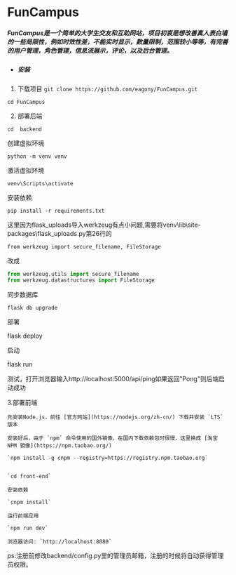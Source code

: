 # FunCampus

##### FunCampus是一个简单的大学生交友和互助网站，项目初衷是想改善真人表白墙的一些局限性，例如时效性差，不能实时显示，数量限制，范围较小等等，有完善的用户管理，角色管理，信息流展示，评论，以及后台管理。



- ##### 安装

1. 下载项目
`git clone https://github.com/eagony/FunCampus.git`
    
`cd FunCampus`
    
2. 部署后端

`cd  backend`

创建虚拟环境

`python -m venv venv`

激活虚拟环境

`venv\Scripts\activate`

安装依赖

`pip install -r requirements.txt`

这里因为flask_uploads导入werkzeug有点小问题,需要将venv\lib\site-packages\flask_uploads.py第26行的

`from werkzeug import secure_filename, FileStorage`

改成

```python
from werkzeug.utils import secure_filename
from werkzeug.datastructures import FileStorage
```

同步数据库

`flask db upgrade`

部署

flask deploy

启动

flask run

测试，打开浏览器输入http://localhost:5000/api/ping如果返回"Pong"则后端启动成功

3.部署前端

    先安装Node.js，前往 [官方网站](https://nodejs.org/zh-cn/) 下载并安装 `LTS` 版本

    安装好后，由于 `npm` 命令使用的国外镜像，在国内下载依赖包时很慢，这里换成 [淘宝 NPM 镜像](https://npm.taobao.org/)

    `npm install -g cnpm --registry=https://registry.npm.taobao.org`


    `cd front-end`

    安装依赖

    `cnpm install`

    运行前端应用

    `npm run dev`

    浏览器访问: `http://localhost:8080`

ps:注册前修改backend/config.py里的管理员邮箱，注册的时候将自动获得管理员权限。
